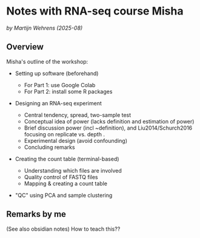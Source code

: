 
# Notes with RNA-seq course Misha
*by Martijn Wehrens (2025-08)*

## Overview 

Misha's outline of the workshop:

- Setting up software (beforehand)
    - For Part 1: use Google Colab
    - For Part 2: install some R packages
    
- Designing an RNA-seq experiment
    - Central tendency, spread, two-sample test
    - Conceptual idea of power (lacks definition and estimation of power)
    - Brief discussion power (incl ~definition), and Liu2014/Schurch2016 focusing on replicate vs. depth .
    - Experimental design (avoid confounding)
    - Concluding remarks
- Creating the count table (terminal-based)
    - Understanding which files are involved
    - Quality control of FASTQ files
    - Mapping & creating a count table
- "QC" using PCA and sample clustering

## Remarks by me

(See also obsidian notes)
How to teach this??